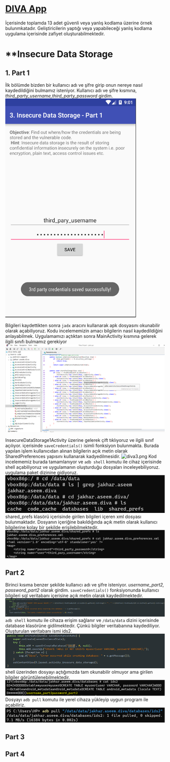 # [DIVA App](https://github.com/payatu/diva-android)
İçerisinde toplamda 13 adet güvenli veya yanlış kodlama üzerine örnek bulunmkatadır. Geliştiricilerin yaptığı veya yapabileceği yanlış kodlama uygulama içerisinde zafiyet oluşturabilmektedir.

# **Insecure Data Storage
## 1. Part 1

İlk bölümde bizden bir kullanıcı adı ve şifre girip onun nereye nasıl kaydedildiğini bulmamız isteniyor. Kullanıcı adı ve şifre kısmına, *third_party_username,third_party_password* girdim.
![diva1.png](../../images/diva1.png)

Bilgileri kaydettikten sonra `jadx` aracını kullanarak apk dosyasını okunabilir olarak açabiliyoruz. Kodu incelememizin amacı bilgilerin nasıl kaydedildiğini anlayabilmek.
Uygulamamızı açtıktan sonra MainActivity kısmına gelerek ilgili sınıfı bulmamız gerekiyor
![diva2.png](../../images/diva2.png)

InsecureDataStorage1Activity üzerine gelerek çift tıklıyoruz ve ilgili sınıf açılıyor. içerisinde  `saveCredentials()` isimli fonksiyon bulunmakta. Burada yapılan işlem kullanıcıdan alınan bilgilerin açık metin olarak SharedPreferences yapısını kullanarak kadyedilmesidir.
![diva3.png](https://github.com/arzuozkan/MyAndroidSecurityNotes/blob/main/images/diva3.png?raw=true)
Kod incelememiz burada tamamlanıyor ve `adb shell` komutu ile cihaz içerisinde shell açabiliyoruz ve uygulamanın oluşturduğu dosyaları inceleyebiliyoruz. uygulama paket dizinine gidiyoruz. 
![diva4.png](../../images/diva6.png)
shared_prefs klasörü içerisinde girilen bilgileri içeren xml dosyası bulunmaktadır. Dosyanın içeriğine bakıldığında açık metin olarak kullanıcı bilgilerine kolay bir şekilde erişilebilmektedir. 
![diva5.png](../../images/diva5.png)

## Part 2
Birinci kısıma benzer şekilde kullanıcı adı ve şifre isteniyor. *username_part2, password_part2* olarak girdim.  `saveCredentials()` fonksiyonunda kullanıcı bilgileri sql veritabanı içerisine açık metin olarak kaydedilmektedir.
![diva7.png](../../images/diva7.png)
`adb shell` komutu ile cihaza erişim sağlanır ve `/data/data` dizini içerisinde database klasörüne gidilmektedir. Çünkü bilgiler veritabanına kaydediliyor. Oluşturulan veritabanı ismi ids2.
![diva8.png](../../images/diva8.png)
shell üzerinden dosyayı açtığımızda tam okunabilir olmuyor ama girilen bilgiler görüntülenebilmektedir.
![diva9.png](../../images/diva9.png)
Dosyayı `adb pull` komutu ile  yerel cihaza yükleyip uygun program ile açabiliriz.
![diva10.png](../../images/diva10.png)

## Part 3

## Part 4
